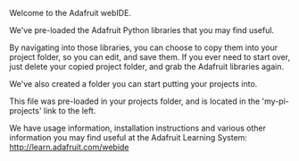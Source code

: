 Welcome to the Adafruit webIDE.

We've pre-loaded the Adafruit Python libraries that you may find useful.  

By navigating into those libraries, you can choose to copy them into your
project folder, so you can edit, and save them.  If you ever need to start
over, just delete your copied project folder, and grab the
Adafruit libraries again.

We've also created a folder you can start putting your projects into.

This file was pre-loaded in your projects folder, and is located in the
'my-pi-projects' link to the left.

We have usage information, installation instructions and various
other information you may find useful at the Adafruit Learning System:
http://learn.adafruit.com/webide
